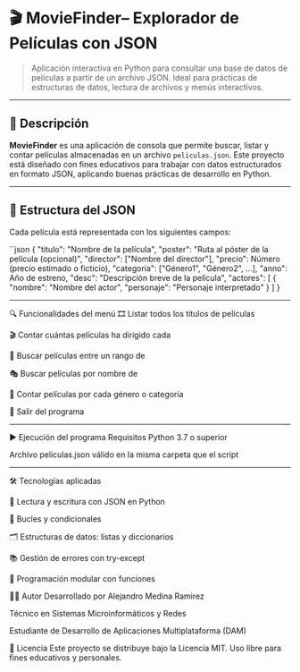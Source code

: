 # 🎬 MovieFinder– Explorador de Películas con JSON

> Aplicación interactiva en Python para consultar una base de datos de películas a partir de un archivo JSON. Ideal para prácticas de estructuras de datos, lectura de archivos y menús interactivos.

---

## 📌 Descripción

**MovieFinder** es una aplicación de consola que permite buscar, listar y contar películas almacenadas en un archivo `peliculas.json`. Este proyecto está diseñado con fines educativos para trabajar con datos estructurados en formato JSON, aplicando buenas prácticas de desarrollo en Python.

---
## 🧾 Estructura del JSON

Cada película está representada con los siguientes campos:

``json
{
  "titulo": "Nombre de la película",
  "poster": "Ruta al póster de la película (opcional)",
  "director": ["Nombre del director"],
  "precio": Número (precio estimado o ficticio),
  "categoria": ["Género1", "Género2", ...],
  "anno": Año de estreno,
  "desc": "Descripción breve de la película",
  "actores": [
    {
      "nombre": "Nombre del actor",
      "personaje": "Personaje interpretado"
    }
  ]
}

---

🔍 Funcionalidades del menú
🎞️ Listar todos los títulos de películas

🎬 Contar cuántas películas ha dirigido cada 

📅 Buscar películas entre un rango de 

🎭 Buscar películas por nombre de 

📂 Contar películas por cada género o categoría

🚪 Salir del programa

---

▶️ Ejecución del programa
Requisitos
Python 3.7 o superior

Archivo peliculas.json válido en la misma carpeta que el script

---

🛠 Tecnologías aplicadas

📄 Lectura y escritura con JSON en Python

🔁 Bucles y condicionales

🗂️ Estructuras de datos: listas y diccionarios

📚 Gestión de errores con try-except

🧠 Programación modular con funciones


👨‍💻 Autor
Desarrollado por Alejandro Medina Ramirez

Técnico en Sistemas Microinformáticos y Redes

Estudiante de Desarrollo de Aplicaciones Multiplataforma (DAM)

📜 Licencia
Este proyecto se distribuye bajo la Licencia MIT.
Uso libre para fines educativos y personales.


